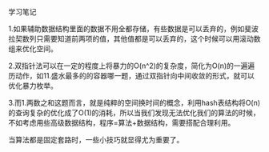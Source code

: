 学习笔记

1.如果辅助数据结构里面的数据不用全都存储，有些数据是可以丢弃的，例如斐波拉契数列只需要知道前两项的值，其他值都是可以丢弃的，这个时候可以用滚动数组来优化空间。

2.双指针法可以在一定的程度上将暴力的O(n^2)的复杂度，简化为O(n)的一遍遍历动作，如11.盛水最多的的容器哪一题，通过双指针向中间收敛的形式，就可以优化暴力枚举。

3.而1.两数之和这题而言，就是纯粹的空间换时间的概念，利用hash表结构将O(n)的查询复杂的优化成了O(1)的消耗，所以当我们发现无法优化我们的算法的时候，不如考虑用些高级数据结构，程序=算法+数据结构，需要搭配合理利用。

当算法都是固定套路时，一些小技巧就显得尤为重要了。